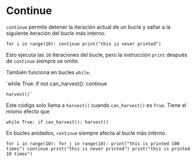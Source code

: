 # Continue
`continue` permite detener la iteración actual de un bucle y saltar a la siguiente iteración del bucle más interno.

`for i in range(10):
	continue
    print("this is never printed")`

Esto ejecuta las `10` iteraciones del bucle, pero la instrucción `print` después de `continue` siempre se omite.

También funciona en bucles `while`.

`while True:
	if not can_harvest():
		continue
    
    harvest()`

Este código solo llama a `harvest()` cuando `can_harvest()` es `True`. 
Tiene el mismo efecto que

`while True:
	if can_harvest():
		harvest()`

En bucles anidados, `continue` siempre afecta al bucle más interno.

`for i in range(10):
	for j in range(10):
	    print("this is printed 100 times")
		continue
		print("this is never printed")
	print("this is printed 10 times")`